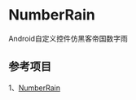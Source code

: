# NumberRain
Android自定义控件仿黑客帝国数字雨

## 参考项目   
1、[NumberRain](https://github.com/skateboard1991/NumberRain)      
